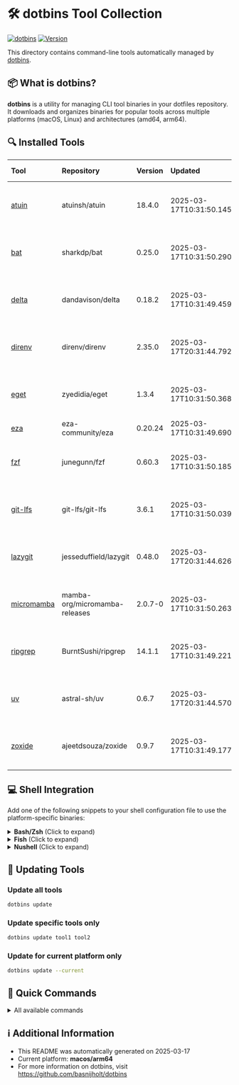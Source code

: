 # 🛠️ dotbins Tool Collection

[![dotbins](https://img.shields.io/badge/powered%20by-dotbins-blue.svg?style=flat-square)](https://github.com/basnijholt/dotbins) [![Version](https://img.shields.io/badge/version-0.7.0.post5+g3b16258-green.svg?style=flat-square)](https://github.com/basnijholt/dotbins/releases)

This directory contains command-line tools automatically managed by [dotbins](https://github.com/basnijholt/dotbins).

## 📦 What is dotbins?

**dotbins** is a utility for managing CLI tool binaries in your dotfiles repository. It downloads and organizes binaries for popular tools across multiple platforms (macOS, Linux) and architectures (amd64, arm64).

## 🔍 Installed Tools

| Tool | Repository | Version | Updated | Platforms & Architectures |
| :--- | :--------- | :------ | :------ | :------------------------ |
| [atuin](https://github.com/atuinsh/atuin) | atuinsh/atuin | 18.4.0 | 2025-03-17T10:31:50.145654 | linux (amd64, arm64) • macos (arm64 ***(current)***) |
| [bat](https://github.com/sharkdp/bat) | sharkdp/bat | 0.25.0 | 2025-03-17T10:31:50.290697 | linux (amd64, arm64) • macos (arm64 ***(current)***) |
| [delta](https://github.com/dandavison/delta) | dandavison/delta | 0.18.2 | 2025-03-17T10:31:49.459999 | linux (amd64, arm64) • macos (arm64 ***(current)***) |
| [direnv](https://github.com/direnv/direnv) | direnv/direnv | 2.35.0 | 2025-03-17T20:31:44.792607 | linux (amd64, arm64) • macos (arm64 ***(current)***) |
| [eget](https://github.com/zyedidia/eget) | zyedidia/eget | 1.3.4 | 2025-03-17T10:31:50.368733 | linux (amd64, arm64) • macos (arm64 ***(current)***) |
| [eza](https://github.com/eza-community/eza) | eza-community/eza | 0.20.24 | 2025-03-17T10:31:49.690870 | linux (amd64, arm64) |
| [fzf](https://github.com/junegunn/fzf) | junegunn/fzf | 0.60.3 | 2025-03-17T10:31:50.185663 | linux (amd64, arm64) • macos (arm64 ***(current)***) |
| [git-lfs](https://github.com/git-lfs/git-lfs) | git-lfs/git-lfs | 3.6.1 | 2025-03-17T10:31:50.039547 | linux (amd64, arm64) • macos (arm64 ***(current)***) |
| [lazygit](https://github.com/jesseduffield/lazygit) | jesseduffield/lazygit | 0.48.0 | 2025-03-17T20:31:44.626871 | linux (amd64, arm64) • macos (arm64 ***(current)***) |
| [micromamba](https://github.com/mamba-org/micromamba-releases) | mamba-org/micromamba-releases | 2.0.7-0 | 2025-03-17T10:31:50.263784 | linux (amd64, arm64) • macos (arm64 ***(current)***) |
| [ripgrep](https://github.com/BurntSushi/ripgrep) | BurntSushi/ripgrep | 14.1.1 | 2025-03-17T10:31:49.221497 | linux (amd64, arm64) • macos (arm64 ***(current)***) |
| [uv](https://github.com/astral-sh/uv) | astral-sh/uv | 0.6.7 | 2025-03-17T20:31:44.570002 | linux (amd64, arm64) • macos (arm64 ***(current)***) |
| [zoxide](https://github.com/ajeetdsouza/zoxide) | ajeetdsouza/zoxide | 0.9.7 | 2025-03-17T10:31:49.177880 | linux (amd64, arm64) • macos (arm64 ***(current)***) |

## 💻 Shell Integration

Add one of the following snippets to your shell configuration file to use the platform-specific binaries:

<details>
<summary><b>Bash/Zsh</b> (Click to expand)</summary>

```bash
# dotbins - Add platform-specific binaries to PATH
_os=$(uname -s | tr '[:upper:]' '[:lower:]')
[[ "$_os" == "darwin" ]] && _os="macos"

_arch=$(uname -m)
[[ "$_arch" == "x86_64" ]] && _arch="amd64"
[[ "$_arch" == "aarch64" || "$_arch" == "arm64" ]] && _arch="arm64"

export PATH="$HOME/.mydotbins/tools/$_os/$_arch/bin:$PATH"
```
</details>

<details>
<summary><b>Fish</b> (Click to expand)</summary>

```fish
# dotbins - Add platform-specific binaries to PATH
set -l _os (uname -s | tr '[:upper:]' '[:lower:]')
test "$_os" = "darwin"; and set _os "macos"

set -l _arch (uname -m)
test "$_arch" = "x86_64"; and set _arch "amd64"
test "$_arch" = "aarch64" -o "$_arch" = "arm64"; and set _arch "arm64"

fish_add_path $HOME/.mydotbins/tools/$_os/$_arch/bin
```
</details>

<details>
<summary><b>Nushell</b> (Click to expand)</summary>

```nu
# dotbins - Add platform-specific binaries to PATH
let _os = (sys).host.name | str downcase
let _os = if $_os == "darwin" { "macos" } else { $_os }

let _arch = (sys).host.arch
let _arch = if $_arch == "x86_64" { "amd64" } else if $_arch in ["aarch64", "arm64"] { "arm64" } else { $_arch }

$env.PATH = [$"$HOME/.mydotbins/tools/$_os/$_arch/bin", ...$env.PATH]
```
</details>

## 🔄 Updating Tools

### Update all tools
```bash
dotbins update
```

### Update specific tools only
```bash
dotbins update tool1 tool2
```

### Update for current platform only
```bash
dotbins update --current
```

## 🚀 Quick Commands

<details>
<summary>All available commands</summary>

```
dotbins list           # List all available tools
dotbins init           # Initialize directory structure
dotbins update         # Update all tools
dotbins readme         # Regenerate this README
dotbins versions       # Show installed tool versions
dotbins analyze REPO   # Analyze GitHub repo for new tool
```
</details>

## ℹ️ Additional Information

* This README was automatically generated on 2025-03-17
* Current platform: **macos/arm64**
* For more information on dotbins, visit https://github.com/basnijholt/dotbins